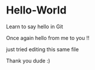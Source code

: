 # Hello-World
Learn to say hello in Git

Once again hello from me to you !!

just tried editing this same file


Thank you dude :)
